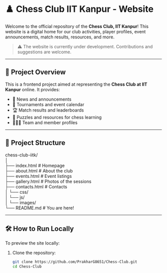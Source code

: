 # ♟️ Chess Club IIT Kanpur - Website

Welcome to the official repository of the **Chess Club, IIT Kanpur**! This website is a digital home for our club activities, player profiles, event announcements, match results, resources, and more.

> ⚠️ The website is currently under development. Contributions and suggestions are welcome.

---

## 🚀 Project Overview

This is a frontend project aimed at representing the **Chess Club at IIT Kanpur** online. It provides:

- 📰 News and announcements  
- 📅 Tournaments and event calendar  
- 🏆 Match results and leaderboards  
- 🧠 Puzzles and resources for chess learning  
- 🧑‍🤝‍🧑 Team and member profiles

---

## 📁 Project Structure
chess-club-iitk/<br>
│<br>
├── index.html # Homepage<br>
├── about.html # About the club<br>
├── events.html # Event listings<br>
├── gallery.html # Photos of the sessions<br>
├── contacts.html # Contacts<br>
│ └── css/<br>
│ └── js/<br>
│ └── images/<br>
└── README.md # You are here!

---

## 🛠️ How to Run Locally

To preview the site locally:

1. Clone the repository:
   ```bash
   git clone https://github.com/PrakharG8651/Chess-Club.git
   cd Chess-Club
